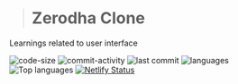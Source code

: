 ># Zerodha Clone
Learnings related to user interface

![code-size](https://img.shields.io/github/languages/code-size/shreedharhegde99/ui?style=plastic)
![commit-activity](https://img.shields.io/github/commit-activity/m/shreedharhegde99/ui?style=plastic)
![last commit](https://img.shields.io/github/last-commit/shreedharhegde99/ui?style=plastic)
![languages](https://img.shields.io/github/languages/count/shreedharhegde99/ui?style=plastic)
![Top languages](https://img.shields.io/github/languages/top/shreedharhegde99/ui?style=plastic)
[![Netlify Status](https://api.netlify.com/api/v1/badges/16010f8c-1286-4ea3-a69c-b66b3afdfdf0/deploy-status)](https://app.netlify.com/sites/zerodhaclonesnh/deploys)
